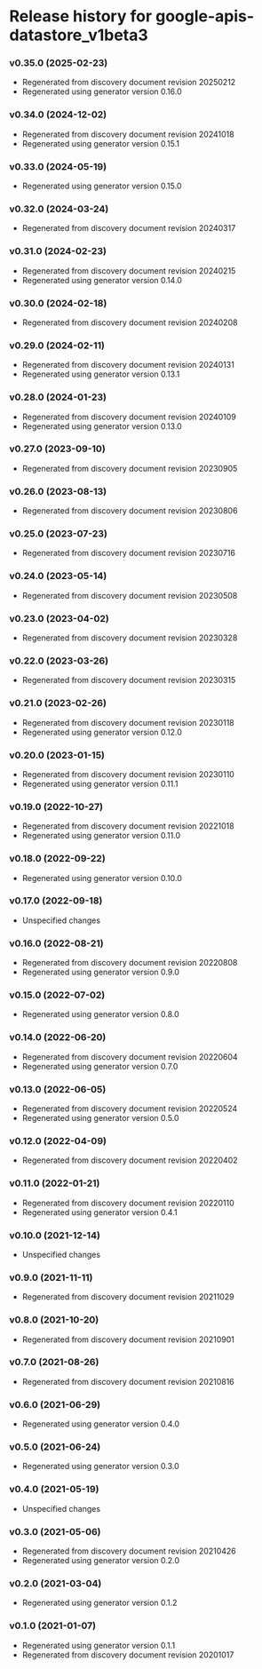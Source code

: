 # Release history for google-apis-datastore_v1beta3

### v0.35.0 (2025-02-23)

* Regenerated from discovery document revision 20250212
* Regenerated using generator version 0.16.0

### v0.34.0 (2024-12-02)

* Regenerated from discovery document revision 20241018
* Regenerated using generator version 0.15.1

### v0.33.0 (2024-05-19)

* Regenerated using generator version 0.15.0

### v0.32.0 (2024-03-24)

* Regenerated from discovery document revision 20240317

### v0.31.0 (2024-02-23)

* Regenerated from discovery document revision 20240215
* Regenerated using generator version 0.14.0

### v0.30.0 (2024-02-18)

* Regenerated from discovery document revision 20240208

### v0.29.0 (2024-02-11)

* Regenerated from discovery document revision 20240131
* Regenerated using generator version 0.13.1

### v0.28.0 (2024-01-23)

* Regenerated from discovery document revision 20240109
* Regenerated using generator version 0.13.0

### v0.27.0 (2023-09-10)

* Regenerated from discovery document revision 20230905

### v0.26.0 (2023-08-13)

* Regenerated from discovery document revision 20230806

### v0.25.0 (2023-07-23)

* Regenerated from discovery document revision 20230716

### v0.24.0 (2023-05-14)

* Regenerated from discovery document revision 20230508

### v0.23.0 (2023-04-02)

* Regenerated from discovery document revision 20230328

### v0.22.0 (2023-03-26)

* Regenerated from discovery document revision 20230315

### v0.21.0 (2023-02-26)

* Regenerated from discovery document revision 20230118
* Regenerated using generator version 0.12.0

### v0.20.0 (2023-01-15)

* Regenerated from discovery document revision 20230110
* Regenerated using generator version 0.11.1

### v0.19.0 (2022-10-27)

* Regenerated from discovery document revision 20221018
* Regenerated using generator version 0.11.0

### v0.18.0 (2022-09-22)

* Regenerated using generator version 0.10.0

### v0.17.0 (2022-09-18)

* Unspecified changes

### v0.16.0 (2022-08-21)

* Regenerated from discovery document revision 20220808
* Regenerated using generator version 0.9.0

### v0.15.0 (2022-07-02)

* Regenerated using generator version 0.8.0

### v0.14.0 (2022-06-20)

* Regenerated from discovery document revision 20220604
* Regenerated using generator version 0.7.0

### v0.13.0 (2022-06-05)

* Regenerated from discovery document revision 20220524
* Regenerated using generator version 0.5.0

### v0.12.0 (2022-04-09)

* Regenerated from discovery document revision 20220402

### v0.11.0 (2022-01-21)

* Regenerated from discovery document revision 20220110
* Regenerated using generator version 0.4.1

### v0.10.0 (2021-12-14)

* Unspecified changes

### v0.9.0 (2021-11-11)

* Regenerated from discovery document revision 20211029

### v0.8.0 (2021-10-20)

* Regenerated from discovery document revision 20210901

### v0.7.0 (2021-08-26)

* Regenerated from discovery document revision 20210816

### v0.6.0 (2021-06-29)

* Regenerated using generator version 0.4.0

### v0.5.0 (2021-06-24)

* Regenerated using generator version 0.3.0

### v0.4.0 (2021-05-19)

* Unspecified changes

### v0.3.0 (2021-05-06)

* Regenerated from discovery document revision 20210426
* Regenerated using generator version 0.2.0

### v0.2.0 (2021-03-04)

* Regenerated using generator version 0.1.2

### v0.1.0 (2021-01-07)

* Regenerated using generator version 0.1.1
* Regenerated from discovery document revision 20201017

